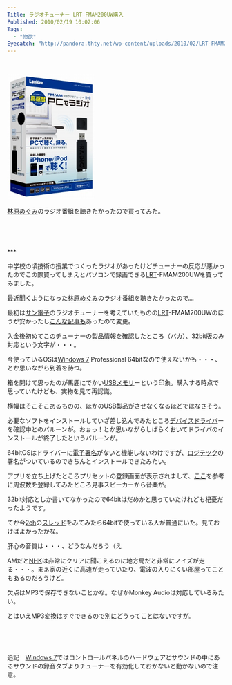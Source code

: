```yaml
---
Title: ラジオチューナー LRT-FMAM200UW購入
Published: 2010/02/19 10:02:06
Tags:
  - "物欲"
Eyecatch: "http://pandora.thty.net/wp-content/uploads/2010/02/LRT-FMAM200UW-210x300.jpg"
---
```

<p> </p>
<p><span><img class="hatena-fotolife" title="f:id:Ovis:20140120002711j:plain" src="20140120002711.jpg" alt="f:id:Ovis:20140120002711j:plain" width="204" height="290" /></span></p>
<p><a class="keyword" href="http://d.hatena.ne.jp/keyword/%CE%D3%B8%B6%A4%E1%A4%B0%A4%DF">林原めぐみ</a>のラジオ番組を聴きたかったので買ってみた。</p>
<p> </p>
<p> </p>
***



<p>中学校の頃技術の授業でつくったラジオがあったけどチューナーの反応が悪かったのでこの際買ってしまえとパソコンで録画できる<a class="keyword" href="http://d.hatena.ne.jp/keyword/LRT">LRT</a>-FMAM200UWを買ってみました。</p>
<p>最近聞くようになった<a class="keyword" href="http://d.hatena.ne.jp/keyword/%CE%D3%B8%B6%A4%E1%A4%B0%A4%DF">林原めぐみ</a>のラジオ番組を聴きたかったので。。</p>
<p>最初は<a class="keyword" href="http://d.hatena.ne.jp/keyword/%A5%B5%A5%F3%C5%C5%BB%D2">サン電子</a>のラジオチューナーを考えていたものの<a class="keyword" href="http://d.hatena.ne.jp/keyword/LRT">LRT</a>-FMAM200UWのほうが安かったし<a href="http://av.watch.impress.co.jp/docs/news/20100205_347272.html" target="_blank">こんな記事も</a>あったので変更。</p>
<p>入金後初めてこのチューナーの製品情報を確認したところ（バカ）、32bit版のみ対応という文字が・・・。</p>
<p>今使っているOSは<a class="keyword" href="http://d.hatena.ne.jp/keyword/Windows%207">Windows 7</a> Professional 64bitなので使えないかも・・・、とか思いながら到着を待つ。</p>
<p>箱を開けて思ったのが馬鹿にでかい<a class="keyword" href="http://d.hatena.ne.jp/keyword/USB%A5%E1%A5%E2%A5%EA">USBメモリ</a>ーという印象。購入する時点で思っていたけども、実物を見て再認識。</p>
<p>横幅はそこそこあるものの、ほかのUSB製品がさせなくなるほどではなさそう。</p>
<p>必要なソフトをインストールしていざ差し込んでみたところ<a class="keyword" href="http://d.hatena.ne.jp/keyword/%A5%C7%A5%D0%A5%A4%A5%B9%A5%C9%A5%E9%A5%A4%A5%D0">デバイスドライバ</a>ーを確認中とのバルーンが。おぉっ！とか思いながらしばらくおいてドライバのインストールが終了したというバルーンが。</p>
<p>64bitOSはドライバーに<a class="keyword" href="http://d.hatena.ne.jp/keyword/%C5%C5%BB%D2%BD%F0%CC%BE">電子署名</a>がないと機能しないわけですが、<a class="keyword" href="http://d.hatena.ne.jp/keyword/%A5%ED%A5%B8%A5%C6%A5%C3%A5%AF">ロジテック</a>の署名がついているのできちんとインストールできたみたい。</p>
<p>アプリを立ち上げたところプリセットの登録画面が表示されまして、<a href="http://www.shin-yas.com/shin.amfm.html" target="_blank">ここ</a>を参考に周波数を登録してみたところ見事スピーカーから音楽が。</p>
<p>32bit対応としか書いてなかったので64bitはだめかと思っていたけれども杞憂だったようです。</p>
<p>てか今<a class="keyword" href="http://d.hatena.ne.jp/keyword/2ch">2ch</a>の<a href="http://pc11.2ch.net/test/read.cgi/hard/1263644248/" target="_blank">スレッド</a>をみてみたら64bitで使っている人が普通にいた。見ておけばよかったかな。</p>
<p>肝心の音質は・・・、どうなんだろう（え</p>
<p>AMだと<a class="keyword" href="http://d.hatena.ne.jp/keyword/NHK">NHK</a>は非常にクリアに聞こえるのに地方局だと非常にノイズが走る・・・。まぁ家の近くに高速が走っていたり、電波の入りにくい部屋ってこともあるのだろうけど。</p>
<p>欠点はMP3で保存できないことかな。なぜかMonkey Audioは対応しているみたい。</p>
<p>とはいえMP3変換はすぐできるので別にどうってことはないですが。</p>
<p> </p>
<p> </p>
<p>追記　<a class="keyword" href="http://d.hatena.ne.jp/keyword/Windows%207">Windows 7</a>ではコントロールパネルのハードウェアとサウンドの中にあるサウンドの録音タブよりチューナーを有効化しておかないと動かないので注意。</p>